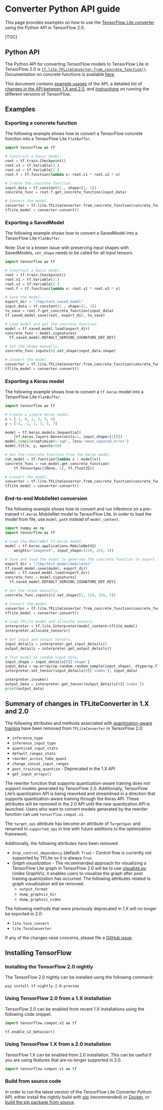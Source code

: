 # Converter Python API guide

This page provides examples on how to use the
[TensorFlow Lite converter](index.md) using the Python API in TensorFlow 2.0.

[TOC]

## Python API

The Python API for converting TensorFlow models to TensorFlow Lite in TensorFlow
2.0 is
[`tf.lite.TFLiteConverter.from_concrete_function()`](https://www.tensorflow.org/versions/r2.0/api_docs/python/tf/lite/TFLiteConverter).
Documentation on concrete functions is available [here](concrete_function.md).

This document contains [example usages](#examples) of the API, a detailed list
of [changes in the API between 1.X and 2.0](#differences), and
[instructions](#versioning) on running the different versions of TensorFlow.

## Examples <a name="examples"></a>

### Exporting a concrete function <a name="concrete_function"></a>

The following example shows how to convert a TensorFlow concrete function into a
TensorFlow Lite `FlatBuffer`.

```python
import tensorflow as tf

# Construct a basic model.
root = tf.train.Checkpoint()
root.v1 = tf.Variable(3.)
root.v2 = tf.Variable(2.)
root.f = tf.function(lambda x: root.v1 * root.v2 * x)

# Create the concrete function.
input_data = tf.constant(1., shape=[1, 1])
concrete_func = root.f.get_concrete_function(input_data)

# Convert the model.
converter = tf.lite.TFLiteConverter.from_concrete_function(concrete_func)
tflite_model = converter.convert()
```

### Exporting a SavedModel <a name="saved_model"></a>

The following example shows how to convert a SavedModel into a TensorFlow Lite
`FlatBuffer`.

Note: Due to a known issue with preserving input shapes with SavedModels,
`set_shape` needs to be called for all input tensors.

```python
import tensorflow as tf

# Construct a basic model.
root = tf.train.Checkpoint()
root.v1 = tf.Variable(3.)
root.v2 = tf.Variable(2.)
root.f = tf.function(lambda x: root.v1 * root.v2 * x)

# Save the model.
export_dir = "/tmp/test_saved_model"
input_data = tf.constant(1., shape=[1, 1])
to_save = root.f.get_concrete_function(input_data)
tf.saved_model.save(root, export_dir, to_save)

# Load model and get the concrete function.
model = tf.saved_model.load(export_dir)
concrete_func = model.signatures[
  tf.saved_model.DEFAULT_SERVING_SIGNATURE_DEF_KEY]

# Set the shape manually.
concrete_func.inputs[0].set_shape(input_data.shape)

# Convert the model.
converter = tf.lite.TFLiteConverter.from_concrete_function(concrete_func)
tflite_model = converter.convert()
```

### Exporting a Keras model <a name="keras"></a>

The following example shows how to convert a `tf.keras` model into a TensorFlow
Lite `FlatBuffer`.

```python
import tensorflow as tf

# Create a simple Keras model.
x = [-1, 0, 1, 2, 3, 4]
y = [-3, -1, 1, 3, 5, 7]

model = tf.keras.models.Sequential(
    [tf.keras.layers.Dense(units=1, input_shape=[1])])
model.compile(optimizer='sgd', loss='mean_squared_error')
model.fit(x, y, epochs=50)

# Get the concrete function from the Keras model.
run_model = tf.function(lambda x : model(x))
concrete_func = run_model.get_concrete_function(
    tf.TensorSpec([None, 1], tf.float32))

# Convert the model.
converter = tf.lite.TFLiteConverter.from_concrete_function(concrete_func)
tflite_model = converter.convert()
```

### End-to-end MobileNet conversion <a name="mobilenet"></a>

The following example shows how to convert and run inference on a pre-trained
`tf.Keras` MobileNet model to TensorFlow Lite. In order to load the model from
file, use `model_path` instead of `model_content`.

```python
import numpy as np
import tensorflow as tf

# Load the MobileNet tf.keras model.
model = tf.keras.applications.MobileNetV2(
    weights="imagenet", input_shape=(224, 224, 3))

# Save and load the model to generate the concrete function to export.
export_dir = "/tmp/test_model/mobilenet"
tf.saved_model.save(model, export_dir)
model = tf.saved_model.load(export_dir)
concrete_func = model.signatures[
  tf.saved_model.DEFAULT_SERVING_SIGNATURE_DEF_KEY]

# Set the shape manually.
concrete_func.inputs[0].set_shape([1, 224, 224, 3])

# Convert the model.
converter = tf.lite.TFLiteConverter.from_concrete_function(concrete_func)
tflite_model = converter.convert()

# Load TFLite model and allocate tensors.
interpreter = tf.lite.Interpreter(model_content=tflite_model)
interpreter.allocate_tensors()

# Get input and output tensors.
input_details = interpreter.get_input_details()
output_details = interpreter.get_output_details()

# Test model on random input data.
input_shape = input_details[0]['shape']
input_data = np.array(np.random.random_sample(input_shape), dtype=np.float32)
interpreter.set_tensor(input_details[0]['index'], input_data)

interpreter.invoke()
output_data = interpreter.get_tensor(output_details[0]['index'])
print(output_data)
```

## Summary of changes in TFLiteConverter in 1.X and 2.0 <a name="differences"></a>

The following attributes and methods associated with
[quantization-aware training](https://github.com/tensorflow/tensorflow/tree/master/tensorflow/contrib/quantize)
have been removed from `TFLiteConverter` in TensorFlow 2.0:

*   `inference_type`
*   `inference_input_type`
*   `quantized_input_stats`
*   `default_ranges_stats`
*   `reorder_across_fake_quant`
*   `change_concat_input_ranges`
*   `post_training_quantize` - Deprecated in the 1.X API
*   `get_input_arrays()`

The rewriter function that supports quantization-aware training does not support
models generated by TensorFlow 2.0. Additionally, TensorFlow Lite’s quantization
API is being reworked and streamlined in a direction that supports
quantization-aware training through the Keras API. These attributes will be
removed in the 2.0 API until the new quantization API is launched. Users who
want to convert models generated by the rewriter function can use
`tensorflow.compat.v1`.

The `target_ops` attribute has become an attribute of `TargetSpec` and renamed
to `supported_ops` in line with future additions to the optimization framework.

Additionally, the following attributes have been removed:

*   `drop_control_dependency` (default: `True`) - Control flow is currently not
    supported by TFLite so it is always `True`.
*   _Graph visualization_ - The recommended approach for visualizing a
    TensorFlow Lite graph in TensorFlow 2.0 will be to use
    [visualize.py](https://github.com/tensorflow/tensorflow/blob/master/tensorflow/lite/tools/visualize.py).
    Unlike GraphViz, it enables users to visualize the graph after post training
    quantization has occurred. The following attributes related to graph
    visualization will be removed:
    *   `output_format`
    *   `dump_graphviz_dir`
    *   `dump_graphviz_video`

The following methods that were previously deprecated in 1.X will no longer be
exported in 2.0:

*   `lite.toco_convert`
*   `lite.TocoConverter`

If any of the changes raise concerns, please file a
[GitHub issue](https://github.com/tensorflow/tensorflow/issues).

## Installing TensorFlow <a name="versioning"></a>

### Installing the TensorFlow 2.0 nightly <a name="2.0-nightly"></a>

The TensorFlow 2.0 nightly can be installed using the following command:

```
pip install tf-nightly-2.0-preview
```

### Using TensorFlow 2.0 from a 1.X installation <a name="use-2.0-from-1.X"></a>

TensorFlow 2.0 can be enabled from recent 1.X installations using the following
code snippet.

```python
import tensorflow.compat.v2 as tf

tf.enable_v2_behavior()
```

### Using TensorFlow 1.X from a 2.0 installation <a name="use-1.X-from-2.0"></a>

TensorFlow 1.X can be enabled from 2.0 installation. This can be useful if you
are using features that are no longer supported in 2.0.

```python
import tensorflow.compat.v1 as tf
```

### Build from source code <a name="latest_package"></a>

In order to run the latest version of the TensorFlow Lite Converter Python API,
either install the nightly build with
[pip](https://www.tensorflow.org/install/pip) (recommended) or
[Docker](https://www.tensorflow.org/install/docker), or
[build the pip package from source](https://www.tensorflow.org/install/source).
